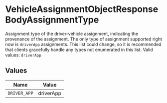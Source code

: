 # VehicleAssignmentObjectResponseBodyAssignmentType

Assignment type of the driver-vehicle assignment, indicating the provenance of the assignment. The only type of assignment supported right now is `driverApp` assignments. This list could change, so it is recommended that clients gracefully handle any types not enumerated in this list.  Valid values: `driverApp`


## Values

| Name         | Value        |
| ------------ | ------------ |
| `DRIVER_APP` | driverApp    |